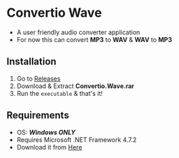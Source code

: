 # Convertio Wave
* A user friendly audio converter application
* For now this can convert **MP3** to **WAV** & **WAV** to **MP3**

## Installation
1. Go to [Releases](https://github.com/BLAK3STORM/Convertio_Wave/releases/tag/v1.0.0.0)
2. Download & Extract **Convertio.Wave.rar**
3. Run the ```executable``` & that's it!

## Requirements
* OS: ***Windows ONLY***
* Requires Microsoft .NET Framework 4.7.2
* Download it from [Here](https://dotnet.microsoft.com/en-us/download/dotnet-framework/net472)
